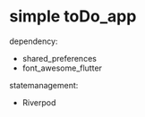 # simple toDo_app
dependency:
- shared_preferences
- font_awesome_flutter

statemanagement:
   - Riverpod
  







